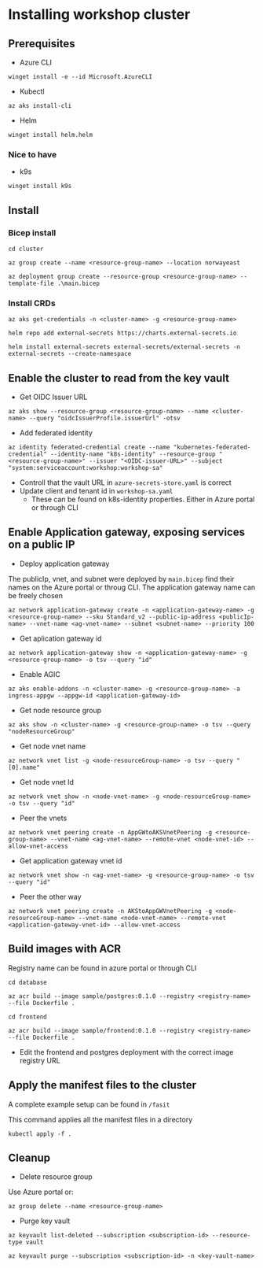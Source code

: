 # Installing workshop cluster

## Prerequisites

- Azure CLI

`winget install -e --id Microsoft.AzureCLI`

- Kubectl

`az aks install-cli`

- Helm

`winget install helm.helm`

### Nice to have

- k9s

`winget install k9s`

## Install

### Bicep install

`cd cluster`

`az group create --name <resource-group-name> --location norwayeast`

`az deployment group create --resource-group <resource-group-name> --template-file .\main.bicep`

### Install CRDs

`az aks get-credentials -n <cluster-name> -g <resource-group-name>`

`helm repo add external-secrets https://charts.external-secrets.io`

`helm install external-secrets external-secrets/external-secrets -n external-secrets --create-namespace`

## Enable the cluster to read from the key vault

- Get OIDC Issuer URL

`az aks show --resource-group <resource-group-name> --name <cluster-name> --query "oidcIssuerProfile.issuerUrl" -otsv`

- Add federated identity

`az identity federated-credential create --name "kubernetes-federated-credential" --identity-name "k8s-identity" --resource-group "<resource-group-name>" --issuer "<OIDC-issuer-URL>" --subject "system:serviceaccount:workshop:workshop-sa"`

- Controll that the vault URL in `azure-secrets-store.yaml` is correct
- Update client and tenant id in `workshop-sa.yaml`
    - These can be found on k8s-identity properties. Either in Azure portal or through CLI

## Enable Application gateway, exposing services on a public IP

- Deploy application gateway

The publicIp, vnet, and subnet were deployed by `main.bicep` find their names on the Azure portal or throug CLI. The application gateway name can be freely chosen

`az network application-gateway create -n <application-gateway-name> -g <resource-group-name> --sku Standard_v2 --public-ip-address <publicIp-name> --vnet-name <ag-vnet-name> --subnet <subnet-name> --priority 100`

- Get aplication gateway id

`az network application-gateway show -n <application-gateway-name> -g <resource-group-name> -o tsv --query "id"`

- Enable AGIC

`az aks enable-addons -n <cluster-name> -g <resource-group-name> -a ingress-appgw --appgw-id <application-gateway-id>`

- Get node resource group

`az aks show -n <cluster-name> -g <resource-group-name> -o tsv --query "nodeResourceGroup"`

- Get node vnet name

`az network vnet list -g <node-resourceGroup-name> -o tsv --query "[0].name"`

- Get node vnet Id

`az network vnet show -n <node-vnet-name> -g <node-resourceGroup-name> -o tsv --query "id"`

- Peer the vnets

`az network vnet peering create -n AppGWtoAKSVnetPeering -g <resource-group-name> --vnet-name <ag-vnet-name> --remote-vnet <node-vnet-id> --allow-vnet-access`

- Get application gateway vnet id

`az network vnet show -n <ag-vnet-name> -g <resource-group-name> -o tsv --query "id"`

- Peer the other way

`az network vnet peering create -n AKStoAppGWVnetPeering -g <node-resourceGroup-name> --vnet-name <node-vnet-name> --remote-vnet <application-gateway-vnet-id> --allow-vnet-access`


## Build images with ACR

Registry name can be found in azure portal or through CLI 

`cd database`

`az acr build --image sample/postgres:0.1.0 --registry <registry-name> --file Dockerfile .`

`cd frontend`

`az acr build --image sample/frontend:0.1.0 --registry <registry-name> --file Dockerfile .`

- Edit the frontend and postgres deployment with the correct image registry URL

## Apply the manifest files to the cluster

A complete example setup can be found in `/fasit`

This command applies all the manifest files in a directory

`kubectl apply -f .`

## Cleanup

- Delete resource group

Use Azure portal or:

`az group delete --name <resource-group-name>`

- Purge key vault

`az keyvault list-deleted --subscription <subscription-id> --resource-type vault`

`az keyvault purge --subscription <subscription-id> -n <key-vault-name>`